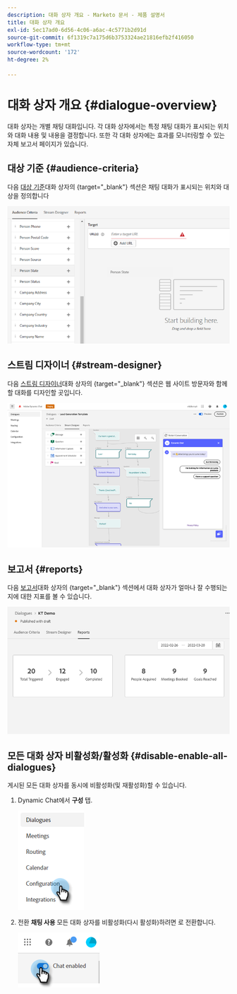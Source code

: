```yaml
---
description: 대화 상자 개요 - Marketo 문서 - 제품 설명서
title: 대화 상자 개요
exl-id: 5ec17ad0-6d56-4c06-a6ac-4c5771b2d91d
source-git-commit: 6f1319c7a175d6b3753324ae21816efb2f416050
workflow-type: tm+mt
source-wordcount: '172'
ht-degree: 2%

---
```


# 대화 상자 개요 {#dialogue-overview}

대화 상자는 개별 채팅 대화입니다. 각 대화 상자에서는 특정 채팅 대화가 표시되는 위치와 대화 내용 및 내용을 결정합니다. 또한 각 대화 상자에는 효과를 모니터링할 수 있는 자체 보고서 페이지가 있습니다.

## 대상 기준 {#audience-criteria}

다음 [대상 기준](/help/marketo/product-docs/demand-generation/dynamic-chat/dialogues/audience-criteria.md)대화 상자의 {target=&quot;_blank&quot;} 섹션은 채팅 대화가 표시되는 위치와 대상을 정의합니다

![](assets/dialogue-overview-1.png)

## 스트림 디자이너 {#stream-designer}

다음 [스트림 디자이너](/help/marketo/product-docs/demand-generation/dynamic-chat/dialogues/stream-designer.md)대화 상자의 {target=&quot;_blank&quot;} 섹션은 웹 사이트 방문자와 함께 할 대화를 디자인할 곳입니다.

![](assets/dialogue-overview-2.png)

## 보고서 {#reports}

다음 [보고서](/help/marketo/product-docs/demand-generation/dynamic-chat/dialogues/reports.md)대화 상자의 {target=&quot;_blank&quot;} 섹션에서 대화 상자가 얼마나 잘 수행되는지에 대한 지표를 볼 수 있습니다.

![](assets/dialogue-overview-3.png)

## 모든 대화 상자 비활성화/활성화 {#disable-enable-all-dialogues}

게시된 모든 대화 상자를 동시에 비활성화(및 재활성화)할 수 있습니다.

1. Dynamic Chat에서 **구성** 탭.

   ![](assets/dialogue-overview-4.png)

1. 전환 **채팅 사용** 모든 대화 상자를 비활성화(다시 활성화)하려면 로 전환합니다.

   ![](assets/dialogue-overview-5.png)
